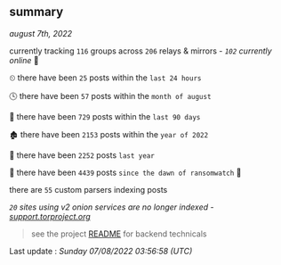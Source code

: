 
## summary
_august 7th, 2022_

currently tracking `116` groups across `206` relays & mirrors - _`102` currently online_ 📡

⏲ there have been `25` posts within the `last 24 hours`

🕓 there have been `57` posts within the `month of august`

📅 there have been `729` posts within the `last 90 days`

🏚 there have been `2153` posts within the `year of 2022`

🚀 there have been `2252` posts `last year`

🦕 there have been `4439` posts `since the dawn of ransomwatch` 🐣

there are `55` custom parsers indexing posts

_`20` sites using v2 onion services are no longer indexed - [support.torproject.org](https://support.torproject.org/onionservices/v2-deprecation/)_

> see the project [README](https://github.com/jmousqueton/ransomwatch#readme) for backend technicals



Last update : _Sunday 07/08/2022 03:56:58 (UTC)_

